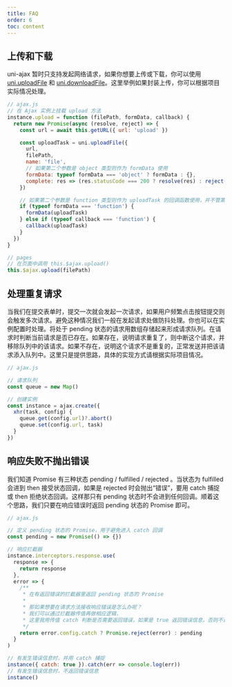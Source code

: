 ```yaml
---
title: FAQ
order: 6
toc: content
---
```


## 上传和下载

uni-ajax 暂时只支持发起网络请求，如果你想要上传或下载，你可以使用 [uni.uploadFile](https://uniapp.dcloud.io/api/request/network-file?id=uploadfile) 和 [uni.downloadFile](https://uniapp.dcloud.io/api/request/network-file?id=downloadfile)。这里举例如果封装上传，你可以根据项目实际情况处理。

```js
// ajax.js
// 在 Ajax 实例上挂载 upload 方法
instance.upload = function (filePath, formData, callback) {
  return new Promise(async (resolve, reject) => {
    const url = await this.getURL({ url: 'upload' })

    const uploadTask = uni.uploadFile({
      url,
      filePath,
      name: 'file',
      // 如果第二个参数是 object 类型则作为 formData 使用
      formData: typeof formData === 'object' ? formData : {},
      complete: res => (res.statusCode === 200 ? resolve(res) : reject(res))
    })

    // 如果第二个参数是 function 类型则作为 uploadTask 的回调函数使用，并不管第三个参数了
    if (typeof formData === 'function') {
      formData(uploadTask)
    } else if (typeof callback === 'function') {
      callback(uploadTask)
    }
  })
}

// pages
// 在页面中调用 this.$ajax.upload()
this.$ajax.upload(filePath)
```

## 处理重复请求

当我们在提交表单时，提交一次就会发起一次请求，如果用户频繁点击按钮提交则会触发多次请求。避免这种情况我们一般在发起请求处做防抖处理。你也可以在实例配置时处理。将处于 pending 状态的请求用数组存储起来形成请求队列。在请求时判断当前请求是否已存在。如果存在，说明请求重复了，则中断这个请求，并移除队列中的该请求。如果不存在，说明这个请求不是重复的，正常发送并把该请求添入队列中。这里只是提供思路，具体的实现方式请根据实际项目情况。

```js
// ajax.js

// 请求队列
const queue = new Map()

// 创建实例
const instance = ajax.create({
  xhr(task, config) {
    queue.get(config.url)?.abort()
    queue.set(config.url, task)
  }
})
```

## 响应失败不抛出错误

我们知道 Promise 有三种状态 pending / fulfilled / rejected 。当状态为 fulfilled 会进到 then 接受状态回调，如果是 rejected 时会抛出“错误”，要用 catch 捕捉或 then 拒绝状态回调。这样那只有 pending 状态时不会进到任何回调。顺着这个思路，我们只要在响应错误时返回 pending 状态的 Promise 即可。

```js
// ajax.js

// 定义 pending 状态的 Promise，用于避免进入 catch 回调
const pending = new Promise(() => {})

// 响应拦截器
instance.interceptors.response.use(
  response => {
    return response
  },
  error => {
    /**
     * 在有返回错误的拦截器里返回 pending 状态的 Promise
     *
     * 那如果想要在请求方法接收响应错误是怎么办呢？
     * 我们可以通过拦截器传值再做相应逻辑，
     * 这里我用传值 catch 判断是否需要返回错误，如果是 true 返回错误信息，否则不返回。
     */
    return error.config.catch ? Promise.reject(error) : pending
  }
)

// 有发生错误信息时，并用 catch 捕捉
instance({ catch: true }).catch(err => console.log(err))
// 有发生错误信息时，不返回错误信息
instance()
```

